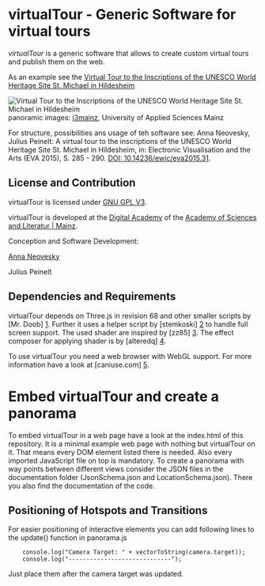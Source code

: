 [screenshot]: http://www.adwmainz.de/typo3temp/_processed_/csm_HildesheimRundgang_d7d87f4bed.jpg

# virtualTour - Generic Software for virtual tours

*virtualTour* is a generic software that allows to create custom virtual tours and publish them on the web.

As an example see the [Virtual Tour to the Inscriptions of the UNESCO World Heritage Site St. Michael in Hildesheim](http://www.inschriften.net/hildesheim/rundgang.html)

![Virtual Tour to the Inscriptions of the UNESCO World Heritage Site St. Michael in Hildesheim][screenshot]
panoramic images: [i3mainz](https://i3mainz.hs-mainz.de/), University of Applied Sciences Mainz

For structure, possibilities ans usage of teh software see:
Anna Neovesky, Julius Peinelt: A virtual tour to the inscriptions of the UNESCO World Heritage Site St. Michael in Hildesheim, in: Electronic Visualisation and the Arts (EVA 2015), S. 285 - 290. [DOI: 10.14236/ewic/eva2015.31](http://ewic.bcs.org/content/ConWebDoc/54919). 


## License and Contribution

virtualTour is licensed under [GNU GPL V3](https://www.gnu.org/licenses/gpl-3.0.de.html).

virtualTour is developed at the [Digital Academy](https://www.digitale-akademie.de) of the [Academy of Sciences and Literatur | Mainz](https://www.adwmainz.de). 

Conception and Software Development:

[Anna Neovesky](http://www.adwmainz.de/mitarbeiter/profil/anna-neovesky.html)

Julius Peinelt

## Dependencies and Requirements

virtualTour depends on Three.js in revision 68 and other smaller scripts by [Mr. Doob] [1]. Further it uses a helper 
script by [stemkoski] [2] to handle full screen support. The used shader are inspired by [zz85] [3]. The effect composer
for applying shader is by [alteredq] [4].

To use virtualTour you need a web browser with WebGL support. For more information have a look at [caniuse.com] [5].

# Embed virtualTour and create a panorama

To embed virtualTour in a web page have a look at the index.html of this repository. It is a minimal example web page
with nothing but virtualTour on it. That means every DOM element listed there is needed. Also every imported JavaScript
file on top is mandatory. To create a panorama with way points between different views consider the JSON files
in the documentation folder (JsonSchema.json and LocationSchema.json). There you also find the documentation of the code.

## Positioning of Hotspots and Transitions

For easier positioning of interactive elements you can add following lines to the update() function in panorama.js

		console.log("Camera Target: " + vectorToString(camera.target));
        console.log("-----------------------------");
        
Just place them after the camera target was updated.


[1]: http://mrdoob.com/
[2]: https://github.com/stemkoski
[3]: http://www.lab4games.net/zz85/blog
[4]: http://alteredqualia.com
[5]: http://caniuse.com/#feat=webgl
